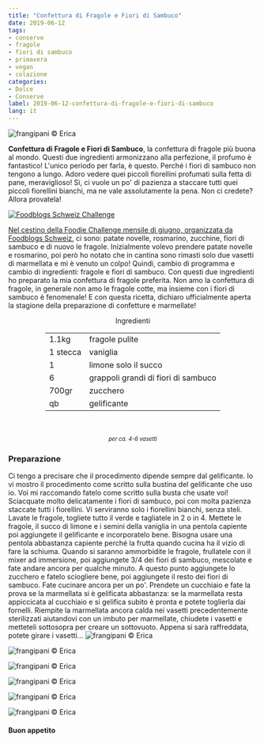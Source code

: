 ```yaml
---
title: "Confettura di Fragole e Fiori di Sambuco"
date: 2019-06-12
tags:
- conserve
- fragole
- fiori di sambuco
- primavera
- vegan
- colazione
categories:
- Dolce
- Conserve
label: 2019-06-12-confettura-di-fragole-e-fiori-di-sambuco
lang: it 
---
```

![](header.jpeg "frangipani © Erica")

**Confettura di Fragole e Fiori di Sambuco**, la confettura di fragole più buona al mondo. Questi due ingredienti armonizzano alla perfezione, il profumo è fantastico! L'unico periodo per farla, è questo. Perché i fiori di sambuco non tengono a lungo. Adoro vedere quei piccoli fiorellini profumati sulla fetta di pane, meraviglioso! Sì, ci vuole un po' di pazienza a staccare tutti quei piccoli fiorellini bianchi, ma ne vale assolutamente la pena. Non ci credete? Allora provatela!

<a href="https://www.foodblogs-schweiz.ch/challenge/" target="_blank" rel="noreferrer noopener">
<img src="https://www.foodblogs-schweiz.ch/wp-content/uploads/2019/06/Foodblogs-Schweiz-Banner-Juni.png" alt="Foodblogs Schweiz Challenge" class="wp-image-452 ignore-gallery-item"/>

Nel cestino della Foodie Challenge mensile di giugno, organizzata da <a href="https://www.foodblogs-schweiz.ch" target="_blank">Foodblogs Schweiz</a>, ci sono: patate novelle, rosmarino, zucchine, fiori di sambuco e di nuovo le fragole. Inizialmente volevo prendere patate novelle e rosmarino, poi però ho notato che in cantina sono rimasti solo due vasetti di marmellata e mi è venuto un colpo! Quindi, cambio di programma e cambio di ingredienti: fragole e fiori di sambuco. Con questi due ingredienti ho preparato la mia confettura di fragole preferita. Non amo la confettura di fragole, in generale non amo le fragole cotte, ma insieme con i fiori di sambuco è fenomenale! E con questa ricetta, dichiaro ufficialmente aperta la stagione della preparazione di confetture e marmellate!

<div id="wrapper" style="text-align: center">
  <div id="yourdiv" style="display: inline-block;">
    <div class="ingredients" itemscope itemtype="http://schema.org/Recipe">
      <span itemprop="name" style="display:none;">Confettura di Fragole e Fiori di Sambuco</span>
      <span itemprop="recipeCategory" style="display:none;">Dolce</span>
      <img itemprop="image" style="display:none;" class="ignore-gallery-item" src="header.jpeg"/>
      <span itemprop="author" style="display:none;">Erica Raiano</span>
      <span itemprop="description" style="display:none;">Confettura di Fragole e Fiori di Sambuco, la confettura di fragole più buona al mondo. Questi due ingredienti armonizzano alla perfezione, il profumo è fantastico!</span>
      <div class="ingredients-title">Ingredienti</div>
      <table>
        <tbody>
          <tr itemprop="recipeIngredient">
            <td>1.1kg</td>
            <td>fragole pulite</td>
          </tr>
          <tr itemprop="recipeIngredient">
            <td>1 stecca</td>
            <td>vaniglia</td>
          </tr>
          <tr itemprop="recipeIngredient">
            <td>1</td>
            <td>limone solo il succo</td>
          </tr>
          <tr itemprop="recipeIngredient">
            <td>6</td>
            <td>grappoli grandi di fiori di sambuco</td>
          </tr>
          <tr itemprop="recipeIngredient">
            <td>700gr</td>
            <td>zucchero</td>  
          </tr>
          <tr itemprop="recipeIngredient">
            <td>qb</td>
            <td>gelificante</td>        
          </tr>
        </tbody>
      </table>
      <br></br>
      <i class="pull-right" style="font-size: 80%;">per ca. 4-6 vasetti</i>
    </div>
  </div>
</div>


<h3>
  <font color="grey">
    <i class="fa-solid fa-gears"></i>
  </font> Preparazione
</h3>

Ci tengo a precisare che il procedimento dipende sempre dal gelificante. Io vi mostro il procedimento come scritto sulla bustina del gelificante che uso io. Voi mi raccomando fatelo come scritto sulla busta che usate voi!
Sciacquate molto delicatamente i fiori di sambuco, poi con molta pazienza staccate tutti i fiorellini. Vi serviranno solo i fiorellini bianchi, senza steli.
Lavate le fragole, togliete tutto il verde e tagliatele in 2 o in 4. Mettete le fragole, il succo di limone e i semini della vaniglia in una pentola capiente poi aggiungete il gelificante e incorporatelo bene. Bisogna usare una pentola abbastanza capiente perché la frutta quando cucina ha il vizio di fare la schiuma. Quando si saranno ammorbidite le fragole, frullatele con il mixer ad immersione, poi aggiungete 3/4 dei fiori di sambuco, mescolate e fate andare ancora per qualche minuto. A questo punto aggiungete lo zucchero e fatelo sciogliere bene, poi aggiungete il resto dei fiori di sambuco. Fate cucinare ancora per un po'. Prendete un cucchiaio e fate la prova se la marmellata si è gelificata abbastanza: se la marmellata resta appiccicata al cucchiaio e si gelifica subito è pronta e potete toglierla dai fornelli.
Riempite la marmellata ancora calda nei vasetti precedentemente sterilizzati aiutandovi con un imbuto per marmellate, chiudete i vasetti e metteteli sottosopra per creare un sottovuoto. Appena si sarà raffreddata, potete girare i vasetti... 
![](risultato1.jpeg "frangipani © Erica")

![](risultato2.jpeg "frangipani © Erica")

![](risultato3.jpeg "frangipani © Erica")

![](risultato4.jpeg "frangipani © Erica")

![](risultato5.jpeg "frangipani © Erica")

![](risultato6.jpeg "frangipani © Erica")

<h4>Buon appetito
  <font color="red">
    <i class="fa-regular fa-face-smile"></i>
  </font>
</h4>
